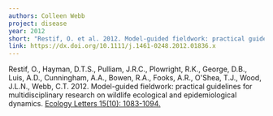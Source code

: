 ```yaml
---
authors: Colleen Webb
project: disease
year: 2012
short: "Restif, O. et al. 2012. Model-guided fieldwork: practical guidelines for multidisciplinary research on wildlife ecological and epidemiological dynamics. Ecology Letters 15(10): 1083-1094."
link: https://dx.doi.org/10.1111/j.1461-0248.2012.01836.x
---
```


Restif, O., Hayman, D.T.S., Pulliam, J.R.C., Plowright, R.K., George, D.B., Luis, A.D., Cunningham, A.A., Bowen, R.A., Fooks, A.R., O'Shea, T.J., Wood, J.L.N., Webb, C.T. 2012. Model-guided fieldwork: practical guidelines for multidisciplinary research on wildlife ecological and epidemiological dynamics. [Ecology Letters 15(10): 1083-1094.](https://dx.doi.org/10.1111/j.1461-0248.2012.01836.x)

